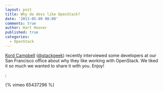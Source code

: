 ```yaml
---
layout: post
title: Why do devs like OpenStack?
date: '2013-05-09 08:00'
comments: true
author: Hart Hoover
published: true
categories:
  - OpenStack
---
```

[Kord Campbell](https://www.stackgeek.com/) ([@stackgeek](https://twitter.com/stackgeek))
recently interviewed some developers at our San Francisco office about why they
like working with OpenStack. We liked it so much we wanted to share it with you.
Enjoy!

<!-- more -->:

{% vimeo 65437296 %}
